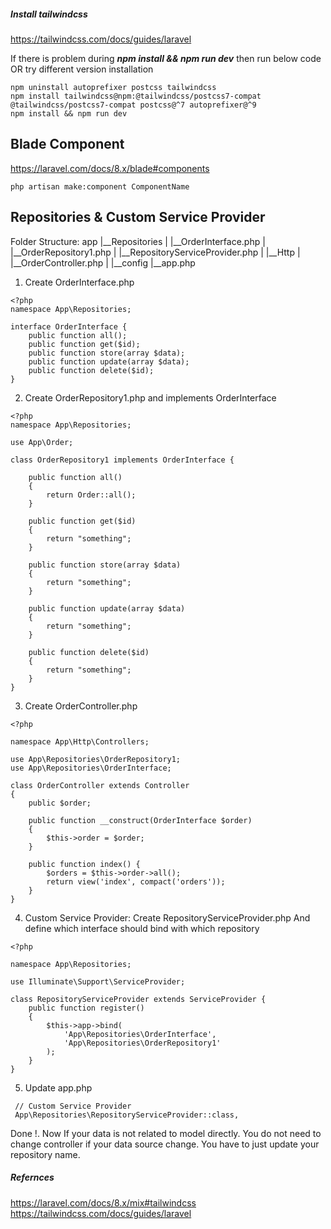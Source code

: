 ##### Install tailwindcss
https://tailwindcss.com/docs/guides/laravel

If there is problem during ***npm install && npm run dev*** then run below code OR try different version installation
```
npm uninstall autoprefixer postcss tailwindcss
npm install tailwindcss@npm:@tailwindcss/postcss7-compat @tailwindcss/postcss7-compat postcss@^7 autoprefixer@^9
npm install && npm run dev
```
Blade Component
-----------------
https://laravel.com/docs/8.x/blade#components
```
php artisan make:component ComponentName

```

Repositories & Custom Service Provider
-----------------------------------------
Folder Structure:
app
|__Repositories
|       |__OrderInterface.php
|       |__OrderRepository1.php
|       |__RepositoryServiceProvider.php
|
|__Http
|    |__OrderController.php
|
|__config
     |__app.php

1. Create OrderInterface.php
```
<?php
namespace App\Repositories;

interface OrderInterface {
    public function all();
    public function get($id);
    public function store(array $data);
    public function update(array $data);
    public function delete($id);
}
```

2. Create OrderRepository1.php and implements OrderInterface
```
<?php
namespace App\Repositories;

use App\Order;

class OrderRepository1 implements OrderInterface {
    
    public function all()
    {
        return Order::all();
    }

    public function get($id)
    {
        return "something";
    }

    public function store(array $data)
    {
        return "something";
    }

    public function update(array $data)
    {
        return "something";
    }

    public function delete($id)
    {
        return "something";
    }
}
```

3. Create OrderController.php
```
<?php

namespace App\Http\Controllers;

use App\Repositories\OrderRepository1;
use App\Repositories\OrderInterface;

class OrderController extends Controller
{
    public $order;

    public function __construct(OrderInterface $order)
    {
        $this->order = $order;
    }

    public function index() {
        $orders = $this->order->all();
        return view('index', compact('orders'));
    }
}
```

4. Custom Service Provider: Create RepositoryServiceProvider.php
And define which interface should bind with which repository
```
<?php

namespace App\Repositories;

use Illuminate\Support\ServiceProvider;

class RepositoryServiceProvider extends ServiceProvider {
    public function register()
    {
        $this->app->bind(
            'App\Repositories\OrderInterface',
            'App\Repositories\OrderRepository1'
        );
    }
}
```
5. Update app.php
```
 // Custom Service Provider
 App\Repositories\RepositoryServiceProvider::class,
```

Done !. Now If your data is not related to model directly. You do not 
need to change controller if your data source change. You have to just
update your repository name.

##### Refernces
https://laravel.com/docs/8.x/mix#tailwindcss
https://tailwindcss.com/docs/guides/laravel
